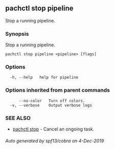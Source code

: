 ## pachctl stop pipeline

Stop a running pipeline.

### Synopsis

Stop a running pipeline.

```
pachctl stop pipeline <pipeline> [flags]
```

### Options

```
  -h, --help   help for pipeline
```

### Options inherited from parent commands

```
      --no-color   Turn off colors.
  -v, --verbose    Output verbose logs
```

### SEE ALSO

* [pachctl stop](pachctl_stop.md)	 - Cancel an ongoing task.

###### Auto generated by spf13/cobra on 4-Dec-2019
